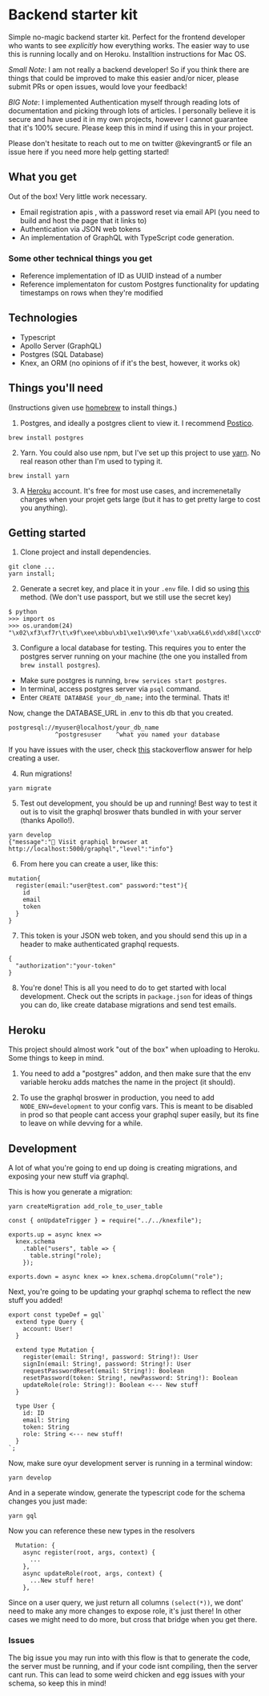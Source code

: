 # Backend starter kit

Simple no-magic backend starter kit. Perfect for the frontend developer who wants to see _explicitly_ how everything works. The easier way to use this is running locally and on Heroku. Installtion instructions for Mac OS.

_Small Note_: I am not really a backend developer! So if you think there are things that could be improved to make this easier and/or nicer, please submit PRs or open issues, would love your feedback!

_BIG Note_: I implemented Authentication myself through reading lots of documentation and picking through lots of articles. I personally believe it is secure and have used it in my own projects, however I cannot guarantee that it's 100% secure. Please keep this in mind if using this in your project.

Please don't hesitate to reach out to me on twitter @kevingrant5 or file an issue here if you need more help getting started!

## What you get

Out of the box! Very little work necessary.

- Email registration apis , with a password reset via email API (you need to build and host the page that it links to)
- Authentication via JSON web tokens
- An implementation of GraphQL with TypeScript code generation.

### Some other technical things you get

- Reference implementation of ID as UUID instead of a number
- Reference implementaton for custom Postgres functionality for updating timestamps on rows when they're modified

## Technologies

- Typescript
- Apollo Server (GraphQL)
- Postgres (SQL Database)
- Knex, an ORM (no opinions of if it's the best, however, it works ok)

## Things you'll need

(Instructions given use [homebrew](https://brew.sh/) to install things.)

1. Postgres, and ideally a postgres client to view it. I recommend [Postico](https://eggerapps.at/postico/).

```
brew install postgres
```

2. Yarn. You could also use npm, but I've set up this project to use [yarn](https://classic.yarnpkg.com/en/docs/install/#mac-stable). No real reason other than I'm used to typing it.

```
brew install yarn
```

3. A [Heroku](http://heroku.com/) account. It's free for most use cases, and incremenetally charges when your projet gets large (but it has to get pretty large to cost you anything).

## Getting started

1. Clone project and install dependencies.

```
git clone ...
yarn install;
```

2. Generate a secret key, and place it in your `.env` file. I did so using [this](https://mherman.org/blog/node-passport-and-postgres/) method. (We don't use passport, but we still use the secret key)

```
$ python
>>> import os
>>> os.urandom(24)
"\x02\xf3\xf7r\t\x9f\xee\xbbu\xb1\xe1\x90\xfe'\xab\xa6L6\xdd\x8d[\xccO\xfe"
```

3. Configure a local database for testing. This requires you to enter the postgres server running on your machine (the one you installed from `brew install postgres`).

- Make sure postgres is running, `brew services start postgres`.
- In terminal, access postgres server via `psql` command.
- Enter `CREATE DATABASE your_db_name;` into the terminal. Thats it!

Now, change the DATABASE_URL in .env to this db that you created.

```
postgresql://myuser@localhost/your_db_name
             ^postgresuser    ^what you named your database
```

If you have issues with the user, check [this](https://stackoverflow.com/questions/30641512/create-database-from-command-line) stackoverflow answer for help creating a user.

4. Run migrations!

```
yarn migrate
```

5. Test out development, you should be up and running! Best way to test it out is to visit the graphql broswer thats bundled in with your server (thanks Apollo!).

```
yarn develop
{"message":"🚀 Visit graphiql browser at http://localhost:5000/graphql","level":"info"}
```

6. From here you can create a user, like this:

```
mutation{
  register(email:"user@test.com" password:"test"){
    id
    email
    token
  }
}
```

7. This token is your JSON web token, and you should send this up in a header to make authenticated graphql requests.

```
{
  "authorization":"your-token"
}
```

8. You're done! This is all you need to do to get started with local development. Check out the scripts in `package.json` for ideas of things you can do, like create database migrations and send test emails.

## Heroku

This project should almost work "out of the box" when uploading to Heroku. Some things to keep in mind.

1. You need to add a "postgres" addon, and then make sure that the env variable heroku adds matches the name in the project (it should).

2. To use the graphql broswer in production, you need to add `NODE_ENV=development` to your config vars. This is meant to be disabled in prod so that people cant access your graphql super easily, but its fine to leave on while devving for a while.

## Development

A lot of what you're going to end up doing is creating migrations, and exposing your new stuff via graphql.

This is how you generate a migration:

```
yarn createMigration add_role_to_user_table
```

```
const { onUpdateTrigger } = require("../../knexfile");

exports.up = async knex =>
  knex.schema
    .table("users", table => {
      table.string("role);
    });

exports.down = async knex => knex.schema.dropColumn("role");

```

Next, you're going to be updating your graphql schema to reflect the new stuff you added!

```
export const typeDef = gql`
  extend type Query {
    account: User!
  }

  extend type Mutation {
    register(email: String!, password: String!): User
    signIn(email: String!, password: String!): User
    requestPasswordReset(email: String!): Boolean
    resetPassword(token: String!, newPassword: String!): Boolean
    updateRole(role: String!): Boolean <--- New stuff
  }

  type User {
    id: ID
    email: String
    token: String
    role: String <--- new stuff!
  }
`;
```

Now, make sure oyur development server is running in a terminal window:

```
yarn develop
```

And in a seperate window, generate the typescript code for the schema changes you just made:

```
yarn gql
```

Now you can reference these new types in the resolvers

```
  Mutation: {
    async register(root, args, context) {
      ...
    },
    async updateRole(root, args, context) {
      ...New stuff here!
    },
```

Since on a user query, we just return all columns `(select(*))`, we dont' need to make any more changes to expose role, it's just there! In other cases we might need to do more, but cross that bridge when you get there.

### Issues

The big issue you may run into with this flow is that to generate the code, the server must be running, and if your code isnt compiling, then the server cant run. This can lead to some weird chicken and egg issues with your schema, so keep this in mind!
